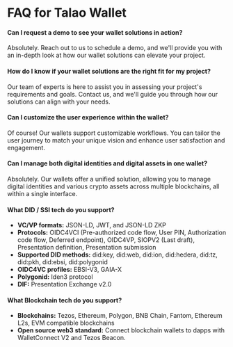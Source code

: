 # FAQ for Talao Wallet

#### Can I request a demo to see your wallet solutions in action?
Absolutely. Reach out to us to schedule a demo, and we'll provide you with an in-depth look at how our wallet solutions can elevate your project.

#### How do I know if your wallet solutions are the right fit for my project?
Our team of experts is here to assist you in assessing your project's requirements and goals. Contact us, and we'll guide you through how our solutions can align with your needs.

#### Can I customize the user experience within the wallet?
Of course! Our wallets support customizable workflows. You can tailor the user journey to match your unique vision and enhance user satisfaction and engagement.

#### Can I manage both digital identities and digital assets in one wallet?
Absolutely. Our wallets offer a unified solution, allowing you to manage digital identities and various crypto assets across multiple blockchains, all within a single interface.

#### What DID / SSI tech do you support?
- **VC/VP formats:** JSON-LD, JWT, and JSON-LD ZKP
- **Protocols:** OIDC4VCI (Pre-authorized code flow, User PIN, Authorization code flow, Deferred endpoint), OIDC4VP, SIOPV2 (Last draft), Presentation definition, Presentation submission
- **Supported DID methods:** did:key, did:web, did:ion, did:hedera, did:tz, did:pkh, did:ebsi, did:polygonid
- **OIDC4VC profiles:** EBSI-V3, GAIA-X
- **Polygonid:** Iden3 protocol
- **DIF:** Presentation Exchange v2.0

#### What Blockchain tech do you support?
- **Blockchains:** Tezos, Ethereum, Polygon, BNB Chain, Fantom, Ethereum L2s, EVM compatible blockchains
- **Open source web3 standard:** Connect blockchain wallets to dapps with WalletConnect V2 and Tezos Beacon.